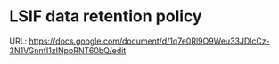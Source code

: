 # LSIF data retention policy

URL: https://docs.google.com/document/d/1q7e0Rl9O9Weu33JDlcCz-3N1VGnnfI1zINppRNT60bQ/edit
